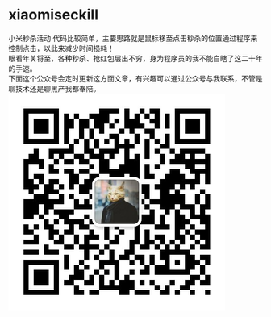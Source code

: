 # xiaomiseckill
小米秒杀活动
代码比较简单，主要思路就是鼠标移至点击秒杀的位置通过程序来控制点击，以此来减少时间损耗！</br>
眼看年关将至，各种秒杀、抢红包层出不穷，身为程序员的我不能白瞎了这二十年的手速。</br>
下面这个公众号会定时更新这方面文章，有兴趣可以通过公众号与我联系，不管是聊技术还是聊黑产我都奉陪。</br>
![image](https://github.com/hupujrs2017/xiaomiseckill/blob/master/erwei.jpg)
